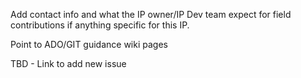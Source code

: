 Add contact info and what the IP owner/IP Dev team expect for field contributions if anything specific for this IP.

Point to ADO/GIT guidance wiki pages 

TBD - Link to add new issue

